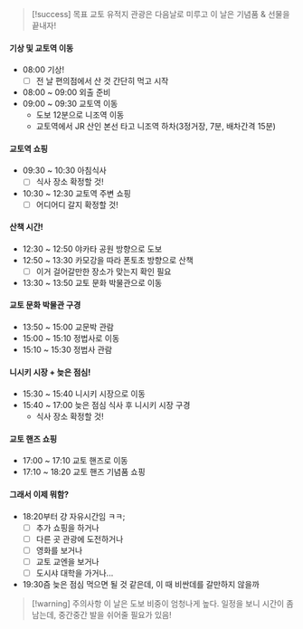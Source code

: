 > [!success] 목표
> 교토 유적지 관광은 다음날로 미루고 이 날은 기념품 & 선물을 끝내자!
#### 기상 및 교토역 이동
- 08:00 기상!
	- [ ] 전 날 편의점에서 산 것 간단히 먹고 시작
- 08:00 ~ 09:00 외출 준비
- 09:00 ~ 09:30 교토역 이동
	- 도보 12분으로 니조역 이동
	- 교토역에서 JR 산인 본선 타고 니조역 하차(3정거장, 7분, 배차간격 15분)
#### 교토역 쇼핑
- 09:30 ~ 10:30 아침식사
	- [ ] 식사 장소 확정할 것!
- 10:30 ~ 12:30 교토역 주변 쇼핑
	- [ ] 어디어디 갈지 확정할 것!
#### 산책 시간!
- 12:30 ~ 12:50 야카타 공원 방향으로 도보
- 12:50 ~ 13:30 카모강을 따라 폰토초 방향으로 산책
	- [ ] 이거 걸어갈만한 장소가 맞는지 확인 필요
- 13:30 ~ 13:50 교토 문화 박물관으로 이동
#### 교토 문화 박물관 구경
- 13:50 ~ 15:00 교문박 관람
- 15:00 ~ 15:10 정법사로 이동
- 15:10 ~ 15:30 정법사 관람
#### 니시키 시장 + 늦은 점심!
- 15:30 ~ 15:40  니시키 시장으로 이동
- 15:40 ~ 17:00 늦은 점심 식사 후 니시키 시장 구경 
	- 식사 장소 확정할 것!
#### 교토 핸즈 쇼핑
- 17:00 ~ 17:10 교토 핸즈로 이동
- 17:10 ~ 18:20 교토 핸즈 기념품 쇼핑
#### 그래서 이제 뭐함?
- 18:20부터 걍 자유시간임 ㅋㅋ;
	- [ ] 추가 쇼핑을 하거나
	- [ ] 다른 곳 관광에 도전하거나
	- [ ] 영화를 보거나
	- [ ] 교토 교엔을 보거나
	- [ ] 도시샤 대학을 가거나...
- 19:30즘 늦은 점심 먹으면 될 것 같은데, 이 때 비싼데를 갈만하지 않을까

>[!warning] 주의사항
>이 날은 도보 비중이 엄청나게 높다. 일정을 보니 시간이 좀 남는데, 중간중간 발을 쉬어줄 필요가 있음!
